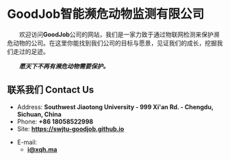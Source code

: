 # GoodJob智能濒危动物监测有限公司

　　欢迎访问**GoodJob**公司的网站，我们是一家力致于通过物联网检测来保护濒危动物的公司。在这里你能找到我们公司的目标与愿景，见证我们的成长，挖掘我们走过的足迹。

　　***愿天下不再有濒危动物需要保护。***

<!-- .slide -->

## 联系我们 Contact Us

- Address: **Southwest Jiaotong University - 999 Xi'an Rd. - Chengdu, Sichuan, China**
- Phone: **+86 18058522998**
- Site: **<https://swjtu-goodjob.github.io>**

<!-- .slide vertical=true -->

- E-mail:
  - **[i@xqh.ma](mailto:i@xqh.ma)**